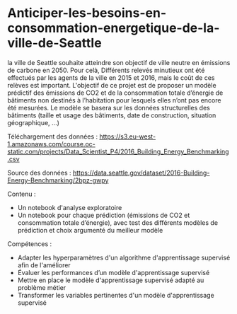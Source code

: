 # Anticiper-les-besoins-en-consommation-energetique-de-la-ville-de-Seattle

la ville de Seattle souhaite atteindre son objectif de ville neutre en émissions de carbone en 2050. Pour celà, Différents relevés minutieux ont été effectués par les agents de la ville en 2015 et 2016, mais le coût de ces relèves est important.
L'objectif de ce projet est de proposer un modèle prédictif des émissions de CO2 et de la consommation totale d’énergie de bâtiments non destinés à l’habitation pour lesquels elles n’ont pas encore été mesurées. Le modèle se basera sur les données structurelles des bâtiments (taille et usage des bâtiments, date de construction, situation géographique, ...)

Téléchargement des données : https://s3.eu-west-1.amazonaws.com/course.oc-static.com/projects/Data_Scientist_P4/2016_Building_Energy_Benchmarking.csv 

Source des données : https://data.seattle.gov/dataset/2016-Building-Energy-Benchmarking/2bpz-gwpy

Contenu :
- Un notebook d'analyse exploratoire
- Un notebook pour chaque prédiction (émissions de CO2 et consommation totale d’énergie), avec test des différents modèles de prédiction et choix argumenté du meilleur modèle

Compétences :
- Adapter les hyperparamètres d'un algorithme d'apprentissage supervisé afin de l'améliorer
- Évaluer les performances d’un modèle d'apprentissage supervisé
- Mettre en place le modèle d'apprentissage supervisé adapté au problème métier
- Transformer les variables pertinentes d'un modèle d'apprentissage supervisé
